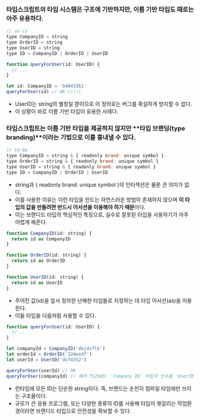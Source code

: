 ### 타입스크립트의 타입 시스템은 구조에 기반하지만, 이름 기반 타입도 때로는 아주 유용하다.

```javascript
// as-is
type CompanyID = string
type OrderID = string
type UserID = string
type ID = CompanyID | OrderID | UserID

function queryForUser(id: UserID) {
  // ...
}

let id: CompanyID = 'b4843361'
queryForUser(id) // OK (!!!)
```

- UserID는 string의 별칭일 뿐이므로 이 정의로는 버그를 확실하게 방지할 수 없다.
- 이 상황이 바로 이름 기반 타입이 유용한 사례다.

### 타입스크립트는 이름 기반 타입을 제공하지 않지만 **타입 브랜딩(type branding)**이라는 기법으로 이를 흉내낼 수 있다.

```javascript
// to-be
type CompanyID = string & { readonly brand: unique symbol }
type OrderID = string & { readonly brand: unique symbol }
type UserID = string & { readonly brand: unique symbol }
type ID = CompanyID | OrderID | UserID
```

- string과 { readonly brand: unique symbol }의 인터섹션은 물론 큰 의미가 없다.
- 이를 사용한 이유는 이런 타입을 만드는 자연스러운 방법이 존재하지 않으며 **이 타입의 값을 만들려면 반드시 어서션을 이용해야 하기 때문**이다.
- 이는 브랜디드 타입의 핵심적인 특징으로, 실수로 잘못된 타입을 사용하기가 아주 어렵게 해준다.

```javascript
function CompanyID(id: string) {
  return id as CompanyID
}

function OrderID(id: string) {
  return id as OrderID
}

function UserID(id: string) {
  return id as UserID
}
```

- 주어진 값(id)을 앞서 정의한 난해한 타입들로 지정하는 데 타입 어서션(as)을 이용한다.
- 이들 타입을 다음처럼 사용할 수 있다.

```javascript
function queryForUser(id: UserID) {
  // ...
}

let companyId = CompanyID('dkjdsflk')
let orderId = OrderID('324esdf')
let userId = UserID('dsf4352')

queryForUser(userId) // OK
queryForUser(companyId) // 에러 TS2345: 'Company ID' 타입의 인수를 'UserID' 타입의 매개변수에 할당할 수 없음
```

- 런타임에 모든 ID는 단순한 string이다. 즉, 브랜드는 순전히 컴파일 타임에만 쓰이는 구조물이다.
- 규모가 큰 응용 프로그램, 또는 다양한 종류의 ID를 사용해 타입이 헷갈리는 작업환경이라면 브랜디드 타입으로 안전성을 확보할 수 있다.
